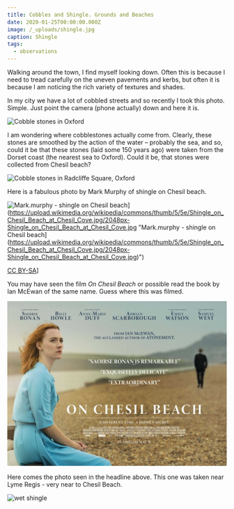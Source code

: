 ```yaml
---
title: Cobbles and Shingle. Grounds and Beaches
date: 2020-01-25T00:00:00.000Z
image: /_uploads/shingle.jpg
caption: Shingle
tags:
  - observations
---
```


Walking around the town, I find myself looking down. Often this is because I need to tread carefully on the uneven pavements and kerbs, but often it is because I am noticing the rich variety of textures and shades.

In my city we have a lot of cobbled streets and so recently I took this photo. Simple. Just point the camera (phone actually) down and here it is.

![Cobble stones in Oxford](/uploads/cobbles.jpg "Cobble stones in Oxford")

I am wondering where cobblestones actually come from. Clearly, these stones are smoothed by the action of the water – probably the sea, and so, could it be that these stones (laid some 150 years ago) were taken from the Dorset coast (the nearest sea to Oxford). Could it be, that stones were collected from Chesil beach?

![Cobble stones in Radcliffe Square, Oxford](/uploads/radcliffcobbles.jpg "Cobble stones in Radcliffe Square, Oxford")

Here is a fabulous photo by Mark Murphy of shingle on Chesil beach.

![Mark.murphy - shingle on Chesil beach](https://upload.wikimedia.org/wikipedia/commons/thumb/5/5e/Shingle_on_Chesil_Beach_at_Chesil_Cove.jpg/2048px-Shingle_on_Chesil_Beach_at_Chesil_Cove.jpg)](https://upload.wikimedia.org/wikipedia/commons/thumb/5/5e/Shingle_on_Chesil_Beach_at_Chesil_Cove.jpg/2048px-Shingle_on_Chesil_Beach_at_Chesil_Cove.jpg "Mark.murphy - shingle on Chesil beach](https://upload.wikimedia.org/wikipedia/commons/thumb/5/5e/Shingle_on_Chesil_Beach_at_Chesil_Cove.jpg/2048px-Shingle_on_Chesil_Beach_at_Chesil_Cove.jpg)")

<a href="http://creativecommons.org/licenses/by-sa/3.0/">CC BY-SA</a>]

You may have seen the film _On Chesil Beach_ or possible read the book by  Ian McEwan of the same name. Guess where this was filmed.

![Poster of the film with Saoirse Ronan](/uploads/On-Chesil-Beach-Banner-Poster.jpg "Poster of the film with Saoirse Ronan")


Here comes the photo seen in the headline above. This one was taken near Lyme Regis - very near to Chesil Beach.

![wet shingle](/uploads/wetshinglefromlyme.jpg "wet shingle")
